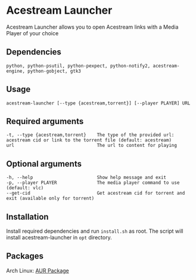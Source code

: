 # Acestream Launcher
Acestream Launcher allows you to open Acestream links with a Media Player of your choice

## Dependencies
    python, python-psutil, python-pexpect, python-notify2, acestream-engine, python-gobject, gtk3

## Usage
    acestream-launcher [--type {acestream,torrent}] [--player PLAYER] URL

## Required arguments
    -t, --type {acestream,torrent}    The type of the provided url: acestream cid or link to the torrent file (default: acestream)
    url                               The url to content for playing

## Optional arguments
    -h, --help                        Show help message and exit
    -p, --player PLAYER               The media player command to use (default: vlc)
    --get-cid                         Get acestream cid for torrent and exit (available only for torrent)

## Installation
Install required dependencies and run `install.sh` as root. The script will install acestream-launcher in `opt` directory.

## Packages
Arch Linux: [AUR Package](https://aur.archlinux.org/packages/acestream-launcher)

